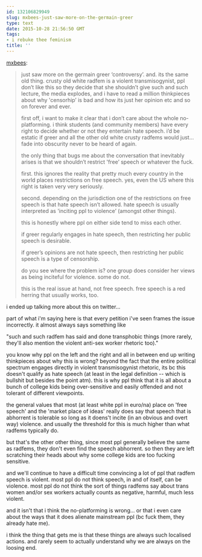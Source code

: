 ```yaml
---
id: 132106829949
slug: mxbees-just-saw-more-on-the-germain-greer
type: text
date: 2015-10-28 21:56:50 GMT
tags:
- i rebuke thee feminism
title: ''
---
```

<p><a class="tumblr_blog" href="http://mxbees.tumblr.com/post/132093198382">mxbees</a>:</p>
<blockquote>
<p>just saw more on the germain greer ‘controversy’. and. its the same old thing. crusty old white radfem is a violent transmisogynist, ppl don’t like this so they decide that she shouldn’t give such and such lecture, the media explodes, and i have to read a million thinkpieces about why 'censorhip’ is bad and how its just her opinion etc and so on forever and ever.</p>

<p>first off, i want to make it clear that i don’t care about the whole no-platforming. i think students (and community members) have every right to decide whether or not they entertain hate speech. i’d be estatic if greer and all the other old white crusty radfems would just… fade into obscurity never to be heard of again.</p>

<p>the only thing that bugs me about the conversation that inevitably arises is that we shouldn’t restrict 'free’ speech or whatever the fuck.</p>

<p>first. this ignores the reality that pretty much every country in the world places restrictions on free speech. yes, even the US where this right is taken very very seriously.</p>

<p>second. depending on the jurisdiction one of the restrictions on free speech is that hate speech isn’t allowed. hate speech is usually interpreted as 'inciting ppl to violence’ (amongst other things).</p>

<p>this is honestly where  ppl on either side tend to miss each other.</p>

<p>if greer regularly engages in hate speech, then restricting her public speech is desirable.</p>

<p>if greer’s opinions are not hate speech, then restricting her public speech is a type of censorship.</p>

<p>do you see where the problem is? one group does consider her views as being inciteful for violence. some do not.</p>

<p>this is the real issue at hand, not free speech. free speech is a red herring that usually works, too.</p>
</blockquote>

i ended up talking more about this on twitter...

part of what i'm saying here is that every petition i've seen frames the issue incorrectly. it almost always says something like

"such and such radfem has said and done transphobic things (more rarely, they'll also mention the violent anti-sex worker rhetoric too)."

you know why ppl on the left and the right and all in between end up writing thinkpieces about why this is wrong? beyond the fact that the entire political spectrum engages directly in violent transmisogynist rhetoric, its bc this doesn't qualify as hate speech (at least in the legal definition -- which is bullshit but besides the point atm). this is why ppl think that it is all about a bunch of college kids being over-sensitive and easily offended and not tolerant of different viewpoints.

the general values that most (at least white ppl in euro/na) place on 'free speech' and the 'market place of ideas' really does say that speech that is abhorrent is tolerable so long as it doens't incite (in an obvious and overt way) violence. and usually the threshold for this is much higher than what radfems typically do.

but that's the other other thing, since most ppl generally believe the same as radfems, they don't even find the speech abhorrent. so then they are left scratching their heads about why some college kids are too fucking sensitive.

and we'll continue to have a difficult time convincing a lot of ppl that radfem speech is violent. most ppl do not think speech, in and of itself, can be violence. most ppl do not think the sort of things radfems say about trans women and/or sex workers actually counts as negative, harmful, much less violent.

and it isn't that i think the no-platforming is wrong... or that i even care about the ways that it does alienate mainstream ppl (bc fuck them, they already hate me). 

i think the thing that gets me is that these things are always such localised actions. and rarely seem to actually understand why we are always on the loosing end.